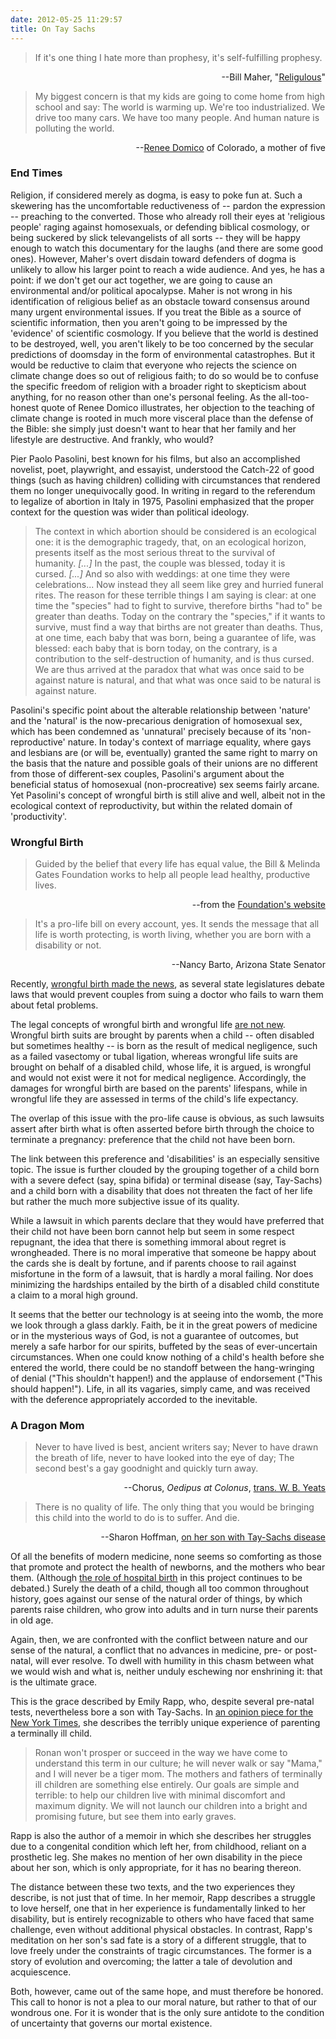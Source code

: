 ```yaml
---
date: 2012-05-25 11:29:57
title: On Tay Sachs
---
```


<blockquote>If it's one thing I hate more than prophesy, it's self-fulfilling prophesy.</blockquote>
<p style="text-align: right;">--Bill Maher, "<a href="http://www.imdb.com/title/tt0815241/" target="_blank">Religulous</a>"</p>

<blockquote>My biggest concern is that my kids are going to come home from high school and say: The world is warming up. We're too industrialized. We drive too many cars. We have too many people. And human nature is polluting the world.</blockquote>
<p style="text-align: right;">--<a href="http://www.pbs.org/newshour/bb/climate-change/jan-june12/teachclimate_05-02.html" target="_blank">Renee Domico</a> of Colorado, a mother of five</p>

<h3>End Times</h3>
Religion, if considered merely as dogma, is easy to poke fun at. Such a skewering has the uncomfortable reductiveness of -- pardon the expression -- preaching to the converted. Those who already roll their eyes at 'religious people' raging against homosexuals, or defending biblical cosmology, or being suckered by slick televangelists of all sorts -- they will be happy enough to watch this documentary for the laughs (and there are some good ones). However, Maher's overt disdain toward defenders of dogma is unlikely to allow his larger point to reach a wide audience. And yes, he has a point: if we don't get our act together, we are going to cause an environmental and/or political apocalypse.

<!--more-->Maher is not wrong in his identification of religious belief as an obstacle toward consensus around many urgent environmental issues. If you treat the Bible as a source of scientific information, then you aren't going to be impressed by the 'evidence' of scientific cosmology. If you believe that the world is destined to be destroyed, well, you aren't likely to be too concerned by the secular predictions of doomsday in the form of environmental catastrophes. But it would be reductive to claim that everyone who rejects the science on climate change does so out of religious faith; to do so would be to confuse the specific freedom of religion with a broader right to skepticism about anything, for no reason other than one's personal feeling. As the all-too-honest quote of Renee Domico illustrates, her objection to the teaching of climate change is rooted in much more visceral place than the defense of the Bible: she simply just doesn't want to hear that her family and her lifestyle are destructive. And frankly, who would?

Pier Paolo Pasolini, best known for his films, but also an accomplished novelist, poet, playwright, and essayist, understood the Catch-22 of good things (such as having children) colliding with circumstances that rendered them no longer unequivocally good. In writing in regard to the referendum to legalize of abortion in Italy in 1975, Pasolini emphasized that the proper context for the question was wider than political ideology.
<blockquote>The context in which abortion should be considered is an ecological one: it is the demographic tragedy, that, on an ecological horizon, presents itself as the most serious threat to the survival of humanity. <em>[...]</em> In the past, the couple was blessed, today it is cursed. <em>[...]</em> And so also with weddings: at one time they were celebrations... Now instead they all seem like grey and hurried funeral rites. The reason for these terrible things I am saying is clear: at one time the "species" had to fight to survive, therefore births "had to" be greater than deaths. Today on the contrary the "species," if it wants to survive, must find a way that births are not greater than deaths. Thus, at one time, each baby that was born, being a guarantee of life, was blessed: each baby that is born today, on the contrary, is a contribution to the self-destruction of humanity, and is thus cursed. We are thus arrived at the paradox that what was once said to be against nature is natural, and that what was once said to be natural is against nature.</blockquote>
Pasolini's specific point about the alterable relationship between 'nature' and the 'natural' is the now-precarious denigration of homosexual sex, which has been condemned as 'unnatural' precisely because of its 'non-reproductive' nature. In today's context of marriage equality, where gays and lesbians are (or will be, eventually) granted the same right to marry on the basis that the nature and possible goals of their unions are no different from those of different-sex couples, Pasolini's argument about the beneficial status of homosexual (non-procreative) sex seems fairly arcane. Yet Pasolini's concept of wrongful birth is still alive and well, albeit not in the ecological context of reproductivity, but within the related domain of 'productivity'.
<h3>Wrongful Birth</h3>
<blockquote>Guided by the belief that every life has equal value, the Bill &amp; Melinda Gates Foundation works to help all people lead healthy, productive lives.</blockquote>
<p style="text-align: right;">--from the <a href="http://www.gatesfoundation.org/about/pages/foundation-fact-sheet.aspx" target="_blank">Foundation's website</a></p>

<blockquote>It's a pro-life bill on every account, yes. It sends the message that all life is worth protecting, is worth living, whether you are born with a disability or not.</blockquote>
<p style="text-align: right;">--Nancy Barto, Arizona State Senator</p>
Recently, <a href="http://www.npr.org/blogs/health/2012/05/15/152687638/should-parents-be-able-to-sue-for-wrongful-birth" target="_blank">wrongful birth made the news</a>, as several state legislatures debate laws that would prevent couples from suing a doctor who fails to warn them about fetal problems.

The legal concepts of wrongful birth and wrongful life <a href="http://www.nytimes.com/1982/04/12/style/courts-weigh-value-of-unwanted-lives.html" target="_blank">are not new</a>. Wrongful birth suits are brought by parents when a child -- often disabled but sometimes healthy -- is born as the result of medical negligence, such as a failed vasectomy or tubal ligation, whereas wrongful life suits are brought on behalf of a disabled child, whose life, it is argued, is wrongful and would not exist were it not for medical negligence. Accordingly, the damages for wrongful birth are based on the parents' lifespans, while in wrongful life they are assessed in terms of the child's life expectancy.

The overlap of this issue with the pro-life cause is obvious, as such lawsuits assert after birth what is often asserted before birth through the choice to terminate a pregnancy: preference that the child not have been born.

The link between this preference and 'disabilities' is an especially sensitive topic. The issue is further clouded by the grouping together of a child born with a severe defect (say, spina bifida) or terminal disease (say, Tay-Sachs) and a child born with a disability that does not threaten the fact of her life but rather the much more subjective issue of its quality.

While a lawsuit in which parents declare that they would have preferred that their child not have been born cannot help but seem in some respect repugnant, the idea that there is something immoral about regret is wrongheaded. There is no moral imperative that someone be happy about the cards she is dealt by fortune, and if parents choose to rail against misfortune in the form of a lawsuit, that is hardly a moral failing. Nor does minimizing the hardships entailed by the birth of a disabled child constitute a claim to a moral high ground.

It seems that the better our technology is at seeing into the womb, the more we look through a glass darkly. Faith, be it in the great powers of medicine or in the mysterious ways of God, is not a guarantee of outcomes, but merely a safe harbor for our spirits, buffeted by the seas of ever-uncertain circumstances. When one could know nothing of a child's health before she entered the world, there could be no standoff between the hang-wringing of denial ("This shouldn't happen!) and the applause of endorsement ("This should happen!"). Life, in all its vagaries, simply came, and was received with the deference appropriately accorded to the inevitable.
<h3>A Dragon Mom</h3>
<blockquote>Never to have lived is best, ancient writers say;
Never to have drawn the breath of life,
never to have looked into the eye of day;
The second best's a gay goodnight and quickly turn away.</blockquote>
<p style="text-align: right;">--Chorus, <em>Oedipus at Colonus</em>, <a href="http://www.textetc.com/workshop/wt-sophocles-3.html" target="_blank">trans. W. B. Yeats</a></p>

<blockquote>There is no quality of life. The only thing that you would be bringing this child into the world to do is to suffer. And die.</blockquote>
<p style="text-align: right;">--Sharon Hoffman, <a href="http://www.npr.org/blogs/health/2012/05/15/152687638/should-parents-be-able-to-sue-for-wrongful-birth" target="_blank">on her son with Tay-Sachs disease</a></p>
Of all the benefits of modern medicine, none seems so comforting as those that promote and protect the health of newborns, and the mothers who bear them. (Although <a href="http://www.nytimes.com/2012/05/27/magazine/ina-may-gaskin-and-the-battle-for-at-home-births.html">the role of hospital birth</a> in this project continues to be debated.) Surely the death of a child, though all too common throughout history, goes against our sense of the natural order of things, by which parents raise children, who grow into adults and in turn nurse their parents in old age.

Again, then, we are confronted with the conflict between nature and our sense of the natural, a conflict that no advances in medicine, pre- or post-natal, will ever resolve. To dwell with humility in this chasm between what we would wish and what is, neither unduly eschewing nor enshrining it: that is the ultimate grace.

This is the grace described by Emily Rapp, who, despite several pre-natal tests, nevertheless bore a son with Tay-Sachs. In <a href="http://www.nytimes.com/2011/10/16/opinion/sunday/notes-from-a-dragon-mom.html" target="_blank">an opinion piece for the New York Times</a>, she describes the terribly unique experience of parenting a terminally ill child.
<blockquote>Ronan won't prosper or succeed in the way we have come to understand this term in our culture; he will never walk or say "Mama," and I will never be a tiger mom. The mothers and fathers of terminally ill children are something else entirely. Our goals are simple and terrible: to help our children live with minimal discomfort and maximum dignity. We will not launch our children into a bright and promising future, but see them into early graves.</blockquote>
Rapp is also the author of a memoir in which she describes her struggles due to a congenital condition which left her, from childhood, reliant on a prosthetic leg. She makes no mention of her own disability in the piece about her son, which is only appropriate, for it has no bearing thereon.

The distance between these two texts, and the two experiences they describe, is not just that of time. In her memoir, Rapp describes a struggle to love herself, one that in her experience is fundamentally linked to her disability, but is entirely recognizable to others who have faced that same challenge, even without additional physical obstacles. In contrast, Rapp's meditation on her son's sad fate is a story of a different struggle, that to love freely under the constraints of tragic circumstances. The former is a story of evolution and overcoming; the latter a tale of devolution and acquiescence.

Both, however, came out of the same hope, and must therefore be honored. This call to honor is not a plea to our moral nature, but rather to that of our wondrous one. For it is wonder that is the only sure antidote to the condition of uncertainty that governs our mortal existence.
